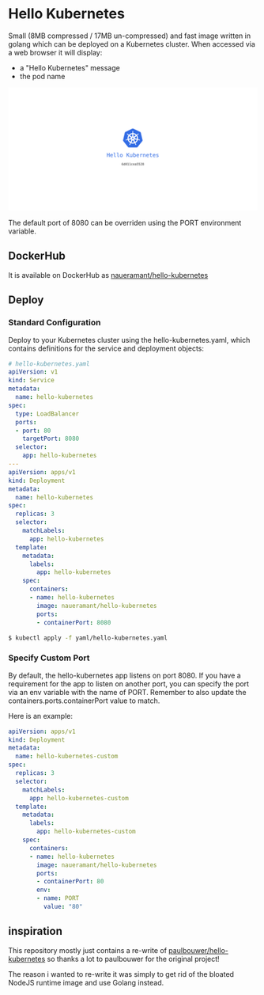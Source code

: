 # Hello Kubernetes

Small (8MB compressed / 17MB un-compressed) and fast image written in golang which can be deployed on a Kubernetes cluster. When accessed via a web browser it will display:

- a "Hello Kubernetes" message
- the pod name

![Screenshot](screenshot.png)

The default port of 8080 can be overriden using the PORT environment variable.

## DockerHub

It is available on DockerHub as [naueramant/hello-kubernetes](https://hub.docker.com/r/naueramant/hello-kubernetes)

## Deploy

### Standard Configuration

Deploy to your Kubernetes cluster using the hello-kubernetes.yaml, which contains definitions for the service and deployment objects:

```yaml
# hello-kubernetes.yaml
apiVersion: v1
kind: Service
metadata:
  name: hello-kubernetes
spec:
  type: LoadBalancer
  ports:
  - port: 80
    targetPort: 8080
  selector:
    app: hello-kubernetes
---
apiVersion: apps/v1
kind: Deployment
metadata:
  name: hello-kubernetes
spec:
  replicas: 3
  selector:
    matchLabels:
      app: hello-kubernetes
  template:
    metadata:
      labels:
        app: hello-kubernetes
    spec:
      containers:
      - name: hello-kubernetes
        image: naueramant/hello-kubernetes
        ports:
        - containerPort: 8080
```

```sh
$ kubectl apply -f yaml/hello-kubernetes.yaml
```

### Specify Custom Port

By default, the hello-kubernetes app listens on port 8080. If you have a requirement for the app to listen on another port, you can specify the port via an env variable with the name of PORT. Remember to also update the containers.ports.containerPort value to match.

Here is an example:

```yaml
apiVersion: apps/v1
kind: Deployment
metadata:
  name: hello-kubernetes-custom
spec:
  replicas: 3
  selector:
    matchLabels:
      app: hello-kubernetes-custom
  template:
    metadata:
      labels:
        app: hello-kubernetes-custom
    spec:
      containers:
      - name: hello-kubernetes
        image: naueramant/hello-kubernetes
        ports:
        - containerPort: 80
        env:
        - name: PORT
          value: "80"
```

## inspiration

This repository mostly just contains a re-write of [paulbouwer/hello-kubernetes](https://github.com/paulbouwer/hello-kubernetes) so thanks a lot to paulbouwer for the original project!

The reason i wanted to re-write it was simply to get rid of the bloated NodeJS runtime image and use Golang instead.
